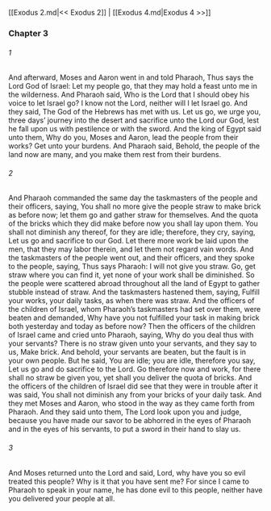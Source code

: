 [[Exodus 2.md|<< Exodus 2]]  |  [[Exodus 4.md|Exodus 4 >>]]

### Chapter 3
###### 1
And afterward, Moses and Aaron went in and told Pharaoh, Thus says the Lord God of Israel: Let my people go, that they may hold a feast unto me in the wilderness. And Pharaoh said, Who is the Lord that I should obey his voice to let Israel go? I know not the Lord, neither will I let Israel go. And they said, The God of the Hebrews has met with us. Let us go, we urge you, three days’ journey into the desert and sacrifice unto the Lord our God, lest he fall upon us with pestilence or with the sword. And the king of Egypt said unto them, Why do you, Moses and Aaron, lead the people from their works? Get unto your burdens. And Pharaoh said, Behold, the people of the land now are many, and you make them rest from their burdens.

###### 2
And Pharaoh commanded the same day the taskmasters of the people and their officers, saying, You shall no more give the people straw to make brick as before now; let them go and gather straw for themselves. And the quota of the bricks which they did make before now you shall lay upon them. You shall not diminish any thereof, for they are idle; therefore, they cry, saying, Let us go and sacrifice to our God. Let there more work be laid upon the men, that they may labor therein, and let them not regard vain words. And the taskmasters of the people went out, and their officers, and they spoke to the people, saying, Thus says Pharaoh: I will not give you straw. Go, get straw where you can find it, yet none of your work shall be diminished. So the people were scattered abroad throughout all the land of Egypt to gather stubble instead of straw. And the taskmasters hastened them, saying, Fulfill your works, your daily tasks, as when there was straw. And the officers of the children of Israel, whom Pharaoh’s taskmasters had set over them, were beaten and demanded, Why have you not fulfilled your task in making brick both yesterday and today as before now? Then the officers of the children of Israel came and cried unto Pharaoh, saying, Why do you deal thus with your servants? There is no straw given unto your servants, and they say to us, Make brick. And behold, your servants are beaten, but the fault is in your own people. But he said, You are idle; you are idle, therefore you say, Let us go and do sacrifice to the Lord. Go therefore now and work, for there shall no straw be given you, yet shall you deliver the quota of bricks. And the officers of the children of Israel did see that they were in trouble after it was said, You shall not diminish any from your bricks of your daily task. And they met Moses and Aaron, who stood in the way as they came forth from Pharaoh. And they said unto them, The Lord look upon you and judge, because you have made our savor to be abhorred in the eyes of Pharaoh and in the eyes of his servants, to put a sword in their hand to slay us.

###### 3
And Moses returned unto the Lord and said, Lord, why have you so evil treated this people? Why is it that you have sent me? For since I came to Pharaoh to speak in your name, he has done evil to this people, neither have you delivered your people at all.